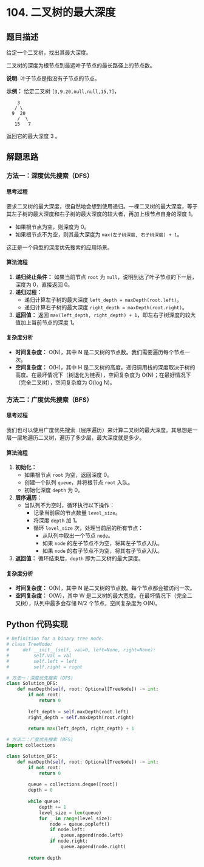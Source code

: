 # 104. 二叉树的最大深度

## 题目描述

给定一个二叉树，找出其最大深度。

二叉树的深度为根节点到最远叶子节点的最长路径上的节点数。

**说明:** 叶子节点是指没有子节点的节点。

**示例：**
给定二叉树 `[3,9,20,null,null,15,7]`，

```
    3
   / \
  9  20
    /  \
   15   7
```

返回它的最大深度 3 。

## 解题思路

### 方法一：深度优先搜索（DFS）

#### 思考过程

要求二叉树的最大深度，很自然地会想到使用递归。一棵二叉树的最大深度，等于其左子树的最大深度和右子树的最大深度的较大者，再加上根节点自身的深度 1。

- 如果根节点为空，则深度为 0。
- 如果根节点不为空，则其最大深度为 `max(左子树深度, 右子树深度) + 1`。

这正是一个典型的深度优先搜索的应用场景。

#### 算法流程

1.  **递归终止条件：** 如果当前节点 `root` 为 `null`，说明到达了叶子节点的下一层，深度为 0，直接返回 0。
2.  **递归过程：**
    -   递归计算左子树的最大深度 `left_depth = maxDepth(root.left)`。
    -   递归计算右子树的最大深度 `right_depth = maxDepth(root.right)`。
3.  **返回值：** 返回 `max(left_depth, right_depth) + 1`，即左右子树深度的较大值加上当前节点的深度 1。

#### 复杂度分析

-   **时间复杂度：** O(N)，其中 N 是二叉树的节点数。我们需要遍历每个节点一次。
-   **空间复杂度：** O(H)，其中 H 是二叉树的高度。递归调用栈的深度取决于树的高度。在最坏情况下（树退化为链表），空间复杂度为 O(N)；在最好情况下（完全二叉树），空间复杂度为 O(log N)。

### 方法二：广度优先搜索（BFS）

#### 思考过程

我们也可以使用广度优先搜索（层序遍历）来计算二叉树的最大深度。其思想是一层一层地遍历二叉树，遍历了多少层，最大深度就是多少。

#### 算法流程

1.  **初始化：**
    -   如果根节点 `root` 为空，返回深度 0。
    -   创建一个队列 `queue`，并将根节点 `root` 入队。
    -   初始化深度 `depth` 为 0。
2.  **层序遍历：**
    -   当队列不为空时，循环执行以下操作：
        -   记录当前层的节点数量 `level_size`。
        -   将深度 `depth` 加 1。
        -   循环 `level_size` 次，处理当前层的所有节点：
            -   从队列中取出一个节点 `node`。
            -   如果 `node` 的左子节点不为空，将其左子节点入队。
            -   如果 `node` 的右子节点不为空，将其右子节点入队。
3.  **返回值：** 循环结束后，`depth` 即为二叉树的最大深度。

#### 复杂度分析

-   **时间复杂度：** O(N)，其中 N 是二叉树的节点数。每个节点都会被访问一次。
-   **空间复杂度：** O(W)，其中 W 是二叉树的最大宽度。在最坏情况下（完全二叉树），队列中最多会存储 N/2 个节点，空间复杂度为 O(N)。

## Python 代码实现

```python
# Definition for a binary tree node.
# class TreeNode:
#     def __init__(self, val=0, left=None, right=None):
#         self.val = val
#         self.left = left
#         self.right = right

# 方法一：深度优先搜索 (DFS)
class Solution_DFS:
    def maxDepth(self, root: Optional[TreeNode]) -> int:
        if not root:
            return 0
        
        left_depth = self.maxDepth(root.left)
        right_depth = self.maxDepth(root.right)
        
        return max(left_depth, right_depth) + 1

# 方法二：广度优先搜索 (BFS)
import collections

class Solution_BFS:
    def maxDepth(self, root: Optional[TreeNode]) -> int:
        if not root:
            return 0
        
        queue = collections.deque([root])
        depth = 0
        
        while queue:
            depth += 1
            level_size = len(queue)
            for _ in range(level_size):
                node = queue.popleft()
                if node.left:
                    queue.append(node.left)
                if node.right:
                    queue.append(node.right)
                    
        return depth

```